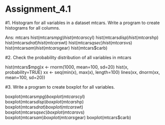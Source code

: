 # Assignment_4.1

#1. Histogram for all variables in a dataset mtcars. Write a program to create histograms for all columns.

Ans:
mtcars
hist(mtcars$mpg)
hist(mtcars$cyl) 
hist(mtcars$disp) 
hist(mtcars$hp) 
hist(mtcars$drat) 
hist(mtcars$wt) 
hist(mtcars$qsec) 
hist(mtcars$vs) 
hist(mtcars$am) 
hist(mtcars$gear) 
hist(mtcars$carb)

#2. Check the probability distribution of all variables in mtcars

hist(mtcars$mpg)x <- rnorm(1000, mean=100, sd=20) hist(x, probability=TRUE) xx <- seq(min(x), max(x), length=100) lines(xx, dnorm(xx, mean=100, sd=20))

#3. Write a program to create boxplot for all variables.

boxplot(mtcars$mpg) 
boxplot(mtcars$cyl) 
boxplot(mtcars$disp) 
boxplot(mtcars$hp) 
boxplot(mtcars$drat) 
boxplot(mtcars$wt) 
boxplot(mtcars$qsec) 
boxplot(mtcars$vs) 
boxplot(mtcars$am) 
boxplot(mtcars$gear) 
boxplot(mtcars$carb)
